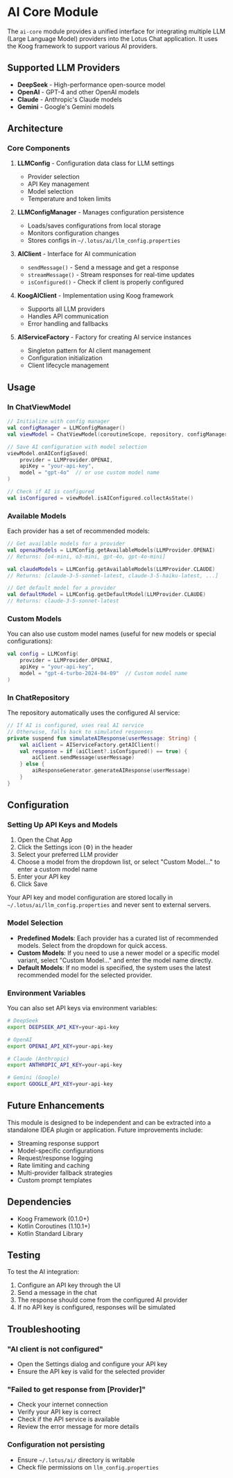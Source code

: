 # AI Core Module

The `ai-core` module provides a unified interface for integrating multiple LLM (Large Language Model) providers into the Lotus Chat application. It uses the Koog framework to support various AI providers.

## Supported LLM Providers

- **DeepSeek** - High-performance open-source model
- **OpenAI** - GPT-4 and other OpenAI models
- **Claude** - Anthropic's Claude models
- **Gemini** - Google's Gemini models

## Architecture

### Core Components

1. **LLMConfig** - Configuration data class for LLM settings
   - Provider selection
   - API Key management
   - Model selection
   - Temperature and token limits

2. **LLMConfigManager** - Manages configuration persistence
   - Loads/saves configurations from local storage
   - Monitors configuration changes
   - Stores configs in `~/.lotus/ai/llm_config.properties`

3. **AIClient** - Interface for AI communication
   - `sendMessage()` - Send a message and get a response
   - `streamMessage()` - Stream responses for real-time updates
   - `isConfigured()` - Check if client is properly configured

4. **KoogAIClient** - Implementation using Koog framework
   - Supports all LLM providers
   - Handles API communication
   - Error handling and fallbacks

5. **AIServiceFactory** - Factory for creating AI service instances
   - Singleton pattern for AI client management
   - Configuration initialization
   - Client lifecycle management

## Usage

### In ChatViewModel

```kotlin
// Initialize with config manager
val configManager = LLMConfigManager()
val viewModel = ChatViewModel(coroutineScope, repository, configManager)

// Save AI configuration with model selection
viewModel.onAIConfigSaved(
    provider = LLMProvider.OPENAI,
    apiKey = "your-api-key",
    model = "gpt-4o"  // or use custom model name
)

// Check if AI is configured
val isConfigured = viewModel.isAIConfigured.collectAsState()
```

### Available Models

Each provider has a set of recommended models:

```kotlin
// Get available models for a provider
val openaiModels = LLMConfig.getAvailableModels(LLMProvider.OPENAI)
// Returns: [o4-mini, o3-mini, gpt-4o, gpt-4o-mini]

val claudeModels = LLMConfig.getAvailableModels(LLMProvider.CLAUDE)
// Returns: [claude-3-5-sonnet-latest, claude-3-5-haiku-latest, ...]

// Get default model for a provider
val defaultModel = LLMConfig.getDefaultModel(LLMProvider.CLAUDE)
// Returns: claude-3-5-sonnet-latest
```

### Custom Models

You can also use custom model names (useful for new models or special configurations):

```kotlin
val config = LLMConfig(
    provider = LLMProvider.OPENAI,
    apiKey = "your-api-key",
    model = "gpt-4-turbo-2024-04-09"  // Custom model name
)
```

### In ChatRepository

The repository automatically uses the configured AI service:

```kotlin
// If AI is configured, uses real AI service
// Otherwise, falls back to simulated responses
private suspend fun simulateAIResponse(userMessage: String) {
    val aiClient = AIServiceFactory.getAIClient()
    val response = if (aiClient?.isConfigured() == true) {
        aiClient.sendMessage(userMessage)
    } else {
        aiResponseGenerator.generateAIResponse(userMessage)
    }
}
```

## Configuration

### Setting Up API Keys and Models

1. Open the Chat App
2. Click the Settings icon (⚙️) in the header
3. Select your preferred LLM provider
4. Choose a model from the dropdown list, or select "Custom Model..." to enter a custom model name
5. Enter your API key
6. Click Save

Your API key and model configuration are stored locally in `~/.lotus/ai/llm_config.properties` and never sent to external servers.

### Model Selection

- **Predefined Models**: Each provider has a curated list of recommended models. Select from the dropdown for quick access.
- **Custom Models**: If you need to use a newer model or a specific model variant, select "Custom Model..." and enter the model name directly.
- **Default Models**: If no model is specified, the system uses the latest recommended model for the selected provider.

### Environment Variables

You can also set API keys via environment variables:

```bash
# DeepSeek
export DEEPSEEK_API_KEY=your-api-key

# OpenAI
export OPENAI_API_KEY=your-api-key

# Claude (Anthropic)
export ANTHROPIC_API_KEY=your-api-key

# Gemini (Google)
export GOOGLE_API_KEY=your-api-key
```

## Future Enhancements

This module is designed to be independent and can be extracted into a standalone IDEA plugin or application. Future improvements include:

- Streaming response support
- Model-specific configurations
- Request/response logging
- Rate limiting and caching
- Multi-provider fallback strategies
- Custom prompt templates

## Dependencies

- Koog Framework (0.1.0+)
- Kotlin Coroutines (1.10.1+)
- Kotlin Standard Library

## Testing

To test the AI integration:

1. Configure an API key through the UI
2. Send a message in the chat
3. The response should come from the configured AI provider
4. If no API key is configured, responses will be simulated

## Troubleshooting

### "AI client is not configured"
- Open the Settings dialog and configure your API key
- Ensure the API key is valid for the selected provider

### "Failed to get response from [Provider]"
- Check your internet connection
- Verify your API key is correct
- Check if the API service is available
- Review the error message for more details

### Configuration not persisting
- Ensure `~/.lotus/ai/` directory is writable
- Check file permissions on `llm_config.properties`

